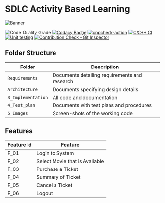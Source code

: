 # SDLC Activity Based Learning

![Banner](https://github.com/mukhtadiefiroz/m1_project-/blob/main/Requirements/banner.jpeg)

<!--
Visit [Pages for Report -optional](using github.io option)


Build | Code Quality | Unity | [Git Inspector](using github.io option)
------|----------|-------|--------------
 To be added | To be added | To be added | To be added

-->

![Code_Quality_Grade](https://www.code-inspector.com/project/27638/status/svg)
[![Codacy Badge](https://app.codacy.com/project/badge/Grade/5ecd85a2c4234d69affd5a4d5d96af52)](https://www.codacy.com/gh/mukhtadirfiroz/m1_project-/dashboard?utm_source=github.com&amp;utm_medium=referral&amp;utm_content=mukhtadirfiroz/m1_project-;utm_campaign=Badge_Grade)
[![cppcheck-action](https://github.com/mukhtadirfiroz/m1_project-/actions/workflows/cppcheck.yml/badge.svg)](https://github.com/mukhtadirfiroz/m1_project-/actions/workflows/cppcheck.yml)
[![C/C++ CI](https://github.com/mukhtadirfiroz/m1_project-/actions/workflows/c-build.yml/badge.svg)](https://github.com/gmukhtadirfiroz/m1_project-/actions/workflows/c-build.yml)
[![Unit testing](https://github.com/gmukhtadirfiroz/m1_project-/actions/workflows/unit-test.yml/badge.svg)](https://github.com/mukhtadirfiroz/m1_project-/actions/workflows/unit-test.yml)
[![Contribution Check - Git Inspector](https://github.com/mukhtadirfiroz/m1_project-/actions/workflows/gitinspector.yml/badge.svg)](https://github.com/mukhtadirfiroz/m1_project-/actions/workflows/gitinspector.yml)


## Folder Structure
Folder             | Description
-------------------| -----------------------------------------
`Requirements`   | Documents detailing requirements and research
`Architecture`   | Documents specifying design details
`3_Implementation` | All code and documentation
`4_Test_plan`      | Documents with test plans and procedures
`5_Images`         | Screen-shots of the working code
##  Features
| Feature Id | Feature |
| -----------|---------|
|F_01| Login to System | |
|F_02|Select Movie that is Avaliable |
|F_03| Purchase a Ticket |
|F_04| Summary of Ticket |
|F_05| Cancel a Ticket |
|F_06| Logout |

<!--

## Contributors List and Summary

PS Number. |  Name   |    Features    | Issuess Raised |Issues Resolved|No Test Cases|Test Case Pass
-------|---------|----------------|----------------|---------------|-------------|--------------
`99006110` | Goutami D Honagannavar  | Feature A, B etc    | X No     | X No   |X No   |X No     
   -->
<!--
## Challenges Faced and How Was It Overcome

1. ABC
2. BCD
3. ...
4. ...
